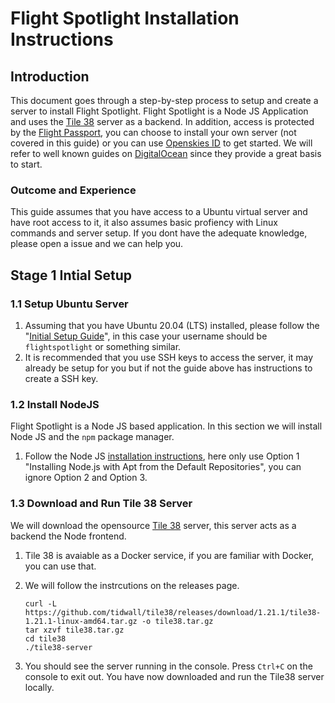 # Flight Spotlight Installation Instructions

## Introduction

This document goes through a step-by-step process to setup and create a server to install Flight Spotlight. Flight Spotlight is a Node JS Application and uses the [Tile 38](https://www.tile38.com) server as a backend. In addition, access is protected by the [Flight Passport](https://github.com/openskies-sh/flight_passport), you can choose to install your own server (not covered in this guide) or you can use [Openskies ID](https://id.openskies.sh) to get started. We will refer to well known guides on [DigitalOcean](https://www.digitalocean.com/) since they provide a great basis to start.

### Outcome and Experience

This guide assumes that you have access to a Ubuntu virtual server and have root access to it, it also assumes basic profiency with Linux commands and server setup. If you dont have the adequate knowledge, please open a issue and we can help you.

## Stage 1 Intial Setup

### 1.1 Setup Ubuntu Server  

1. Assuming that you have Ubuntu 20.04 (LTS) installed, please follow the "[Initial Setup Guide](https://www.digitalocean.com/community/tutorials/initial-server-setup-with-ubuntu-20-04)", in this case your username should be `flightspotlight` or something similar.
2. It is recommended that you use SSH keys to access the server, it may already be setup for you but if not the guide above has instructions to create a SSH key.

### 1.2 Install NodeJS

Flight Spotlight is a Node JS based application. In this section we will install Node JS and the `npm` package manager.

1. Follow the Node JS [installation instructions](https://www.digitalocean.com/community/tutorials/how-to-install-node-js-on-ubuntu-20-04), here only use Option 1 "Installing Node.js with Apt from the Default Repositories", you can ignore Option 2 and Option 3.

### 1.3 Download and Run Tile 38 Server

We will download the opensource [Tile 38](https://tile38.com) server, this server acts as a backend the Node frontend.

1. Tile 38 is avaiable as a Docker service, if you are familiar with Docker, you can use that.
2. We will follow the instrcutions on the releases page.
   
    ```
    curl -L  https://github.com/tidwall/tile38/releases/download/1.21.1/tile38-1.21.1-linux-amd64.tar.gz -o tile38.tar.gz
    tar xzvf tile38.tar.gz
    cd tile38
    ./tile38-server

    ```
3. You should see the server running in the console. Press `Ctrl+C` on the console to exit out. You have now downloaded and run the Tile38 server locally.
